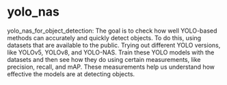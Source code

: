 # yolo_nas
yolo_nas_for_object_detection:
The goal is to check how well YOLO-based methods can accurately and quickly detect objects. To do this, using datasets that are available to the public. Trying out different YOLO versions, like YOLOv5, YOLOv8, and YOLO-NAS. Train these YOLO models with the datasets and then see how they do using certain measurements, like precision, recall, and mAP. These measurements help us understand how effective the models are at detecting objects.

